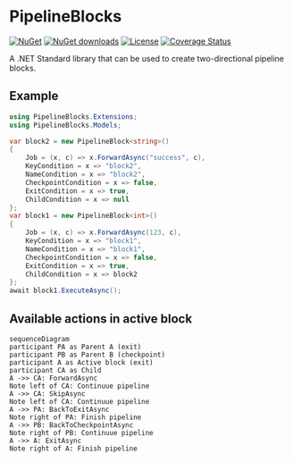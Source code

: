# PipelineBlocks

[![NuGet](https://img.shields.io/nuget/v/PipelineBlocks.svg)](https://www.nuget.org/packages/PipelineBlocks)
[![NuGet downloads](https://img.shields.io/nuget/dt/PipelineBlocks.svg)](https://www.nuget.org/packages/PipelineBlocks)
[![License](https://img.shields.io/badge/license-MIT-green.svg)](https://github.com/danielklecha/PipelineBlocks/blob/master/LICENSE.txt)
[![Coverage Status](https://coveralls.io/repos/github/danielklecha/PipelineBlocks/badge.svg?branch=master)](https://coveralls.io/github/danielklecha/PipelineBlocks?branch=master)

A .NET Standard library that can be used to create two-directional pipeline blocks.

## Example

```csharp
using PipelineBlocks.Extensions;
using PipelineBlocks.Models;

var block2 = new PipelineBlock<string>()
{
    Job = (x, c) => x.ForwardAsync("success", c),
    KeyCondition = x => "block2",
    NameCondition = x => "block2",
    CheckpointCondition = x => false,
    ExitCondition = x => true,
    ChildCondition = x => null
};
var block1 = new PipelineBlock<int>()
{
    Job = (x, c) => x.ForwardAsync(123, c),
    KeyCondition = x => "block1",
    NameCondition = x => "block1",
    CheckpointCondition = x => false,
    ExitCondition = x => true,
    ChildCondition = x => block2
};
await block1.ExecuteAsync();
```

## Available actions in active block

```mermaid
sequenceDiagram
participant PA as Parent A (exit)
participant PB as Parent B (checkpoint)
participant A as Active block (exit)
participant CA as Child
A ->> CA: ForwardAsync
Note left of CA: Continuue pipeline
A ->> CA: SkipAsync
Note left of CA: Continuue pipeline
A ->> PA: BackToExitAsync
Note right of PA: Finish pipeline
A ->> PB: BackToCheckpointAsync
Note right of PB: Continuue pipeline
A ->> A: ExitAsync
Note right of A: Finish pipeline
```
